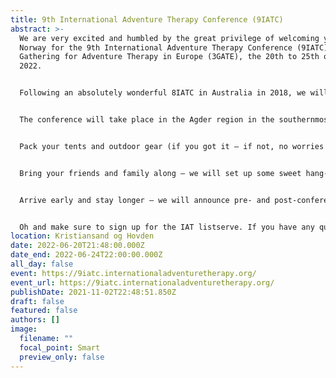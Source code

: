 ```yaml
---
title: 9th International Adventure Therapy Conference (9IATC)
abstract: >-
  We are very excited and humbled by the great privilege of welcoming you all to
  Norway for the 9th International Adventure Therapy Conference (9IATC)/3rd
  Gathering for Adventure Therapy in Europe (3GATE), the 20th to 25th of June
  2022.


  Following an absolutely wonderful 8IATC in Australia in 2018, we will transition from the southern hemisphere across to the opposite side of the globe. With the support of the Nordic Outdoor Therapy Network (NOTN), we are proud to host the first IATC in this region. And with the return of IATC to Europe, we collaborate with Adventure Therapy Europe (ATE) in order for 9IATC to also incorporate the Gathering for Adventure Therapy in Europe (GATE).


  The conference will take place in the Agder region in the southernmost part of Norway. We plan to start in the coastal town of Kristiansand and then midway through the conference move camps to the mountain village of Hovden. Don’t worry, we will make sure to get you to the mountains and back, and even plan some fun adventures along the way!


  Pack your tents and outdoor gear (if you got it – if not, no worries – we will sort it out for you or come up with alternative accommodation of your preference). 


  Bring your friends and family along – we will set up some sweet hang-out areas and outdoor activities for your kids and partners.


  Arrive early and stay longer – we will announce pre- and post-conferences, and also suggest places to explore on your own. Check out the hyperlinks in Location.


  Oh and make sure to sign up for the IAT listserve. If you have any questions feel free to Email Us!
location: Kristiansand og Hovden
date: 2022-06-20T21:48:00.000Z
date_end: 2022-06-24T22:00:00.000Z
all_day: false
event: https://9iatc.internationaladventuretherapy.org/
event_url: https://9iatc.internationaladventuretherapy.org/
publishDate: 2021-11-02T22:48:51.850Z
draft: false
featured: false
authors: []
image:
  filename: ""
  focal_point: Smart
  preview_only: false
---
```

